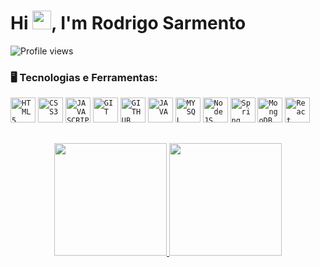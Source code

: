 <h1 align="left">Hi <img src="https://raw.githubusercontent.com/kaueMarques/kaueMarques/master/hi.gif" height="30px">, I'm Rodrigo Sarmento</h1>
<p align="left"> <img src="https://komarev.com/ghpvc/?username=Rodrigo-Sarmento&color=yellow" alt="Profile views" /> </p>

### 🖥️ Tecnologias e Ferramentas: 
<code><img width="40px" src="https://cdn.jsdelivr.net/gh/devicons/devicon/icons/html5/html5-original-wordmark.svg" title = "HTML5"/></code>
<code><img width="40px" src="https://cdn.jsdelivr.net/gh/devicons/devicon/icons/css3/css3-original-wordmark.svg" title = "CSS3"/></code>
<code><img width="40px" src="https://cdn.jsdelivr.net/gh/devicons/devicon/icons/javascript/javascript-original.svg" title = "JAVASCRIPT"/></code>
<code><img width="40px" src="https://cdn.jsdelivr.net/gh/devicons/devicon/icons/git/git-original.svg" title = "GIT"/></code>
<code><img width="40px" src="https://cdn.jsdelivr.net/gh/devicons/devicon/icons/github/github-original.svg" title = "GITHUB"/></code>
<code><img width="40px" src="https://cdn.jsdelivr.net/gh/devicons/devicon/icons/java/java-original.svg" title = "JAVA"/></code>
<code><img width="40px" src="https://cdn.jsdelivr.net/gh/devicons/devicon/icons/mysql/mysql-original.svg" title = "MYSQL"/></code>
<code><img width="40px" src="https://www.vectorlogo.zone/logos/nodejs/nodejs-icon.svg" title = "NodeJS"/></code>
<code><img width="40px" src="https://www.vectorlogo.zone/logos/springio/springio-icon.svg" title = "Spring"/></code>
<code><img width="40px" src="https://www.vectorlogo.zone/logos/mongodb/mongodb-icon.svg" title = "MongoDB"/></code>
<code><img width="40px" src="https://www.vectorlogo.zone/logos/reactjs/reactjs-icon.svg" title = "React"/></code>

##
<p align="center">
<a href="https://github.com/Rodrigo-Sarmento">
  <img height="180em" src="https://github-readme-stats-eight-theta.vercel.app/api?username=Rodrigo-Sarmento&show_icons=true&theme=radical&include_all_commits=true&count_private=true"/>
  <img height="180em" src="https://github-readme-stats-eight-theta.vercel.app/api/top-langs/?username=Rodrigo-Sarmento&layout=compact&langs_count=8&theme=radical"/>
</a>
</p>
